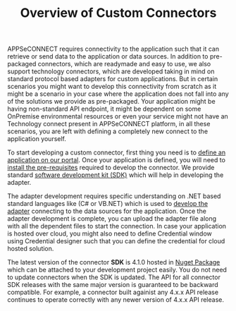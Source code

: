 ﻿---
title: "Overview of Custom Connectors"
toc: true
tag: developers
category: "Custom"
menus: 
    Connectors:
        title: "Custom"
        weight: 6
        icon: fa fa-file-word-o
        identifier: customconnector
---
APPSeCONNECT requires connectivity to the application such that it can retrieve or send data to the application or data sources. In addition to pre-packaged connectors, which are readymade and easy to use, we also support 
technology connectors, which are developed taking in mind on standard protocol based adapters for custom applications. But in certain scenarios you might want to develop this connectivity 
from scratch as it might be a scenario in your case where the application does not fall into any of the solutions we provide as pre-packaged. Your application might be having 
non-standard API endpoint, it might be dependent on some OnPremise environmental resources or even your service might not have 
an Technology connect present in APPSeCONNECT platform, in all these scenarios, you are left with defining a completely new connect to the application
yourself. 

To start developing a custom connector, first thing you need is to [define an application on our portal](). Once your application is defined, you will need to [install the pre-requisites]() required
to develop the connector. We provide standard [software development kit (SDK)](http://isdn.appseconnect.com/) which will help in developing the adapter.

The adapter development requires specific understanding on .NET based standard languages like (C# or VB.NET) which is used to 
[develop the adapter]() connecting to the data sources for the application. Once the adapter development is complete, you can upload the adapter file 
along with all the dependent files to start the connection. In case your application is hosted over cloud, you might also need to 
define Credential window using Credential designer such that you can define the credential for cloud hosted solution.

The latest version of the connector **SDK** is 4.1.0 hosted in [Nuget Package](https://www.nuget.org/packages/APPSeCONNECT/) which can be attached to your development project easily. You do not need to update
connectors when the SDK is updated. The API for all connector SDK releases with the same major version is guaranteed to be 
backward compatible. For example, a connector built againist any 4.x.x API release continues to operate correctly with any newer version
of 4.x.x API release. 
